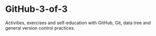 # GitHub-3-of-3
Activities, exercises and self-education with GitHub, Git, data tree and general version control practices.
